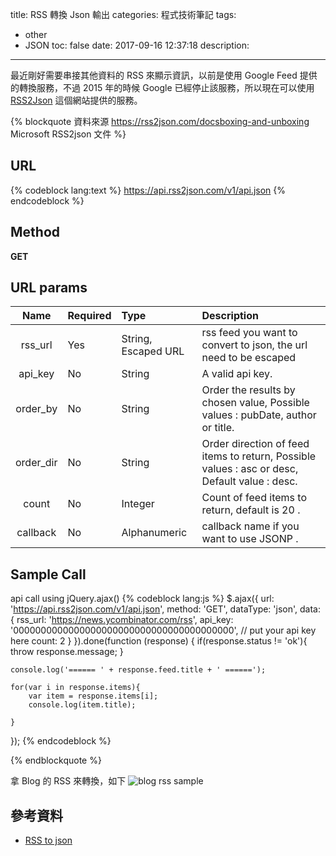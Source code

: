 title: RSS 轉換 Json 輸出
categories: 程式技術筆記
tags:
  - other
  - JSON
toc: false
date: 2017-09-16 12:37:18
description:
---

最近剛好需要串接其他資料的 RSS 來顯示資訊，以前是使用 Google Feed 提供的轉換服務，不過 2015 年的時候 Google 已經停止該服務，所以現在可以使用 [RSS2Json][1] 這個網站提供的服務。<!-- more -->

{% blockquote 資料來源 https://rss2json.com/docsboxing-and-unboxing Microsoft RSS2json 文件 %}

## URL
{% codeblock lang:text %}
https://api.rss2json.com/v1/api.json
{% endcodeblock %}

## Method
**GET**

## URL params

|Name|Required|Type|Description|
|:---:|:---|:---|:---|
|rss_url|Yes|String, Escaped URL|rss feed you want to convert to json, the url need to be escaped|
|api_key|No|String|A valid api key.|
|order_by|No|String|Order the results by chosen value, Possible values : pubDate, author or title.|
|order_dir|No|String|Order direction of feed items to return, Possible values : asc or desc, Default value : desc.|
|count|No|Integer|Count of feed items to return, default is 20 .|
|callback|No|Alphanumeric|callback name if you want to use JSONP .|

## Sample Call

api call using jQuery.ajax()
{% codeblock lang:js %}
$.ajax({
        url: 'https://api.rss2json.com/v1/api.json',
        method: 'GET',
        dataType: 'json',
        data: {
            rss_url: 'https://news.ycombinator.com/rss',
            api_key: '0000000000000000000000000000000000000000', // put your api key here
            count: 2
        }
}).done(function (response) {
    if(response.status != 'ok'){ throw response.message; }

    console.log('====== ' + response.feed.title + ' ======');

    for(var i in response.items){
        var item = response.items[i];
        console.log(item.title);

    }
});
{% endcodeblock %}

{% endblockquote %}

拿 Blog 的 RSS 來轉換，如下
![blog rss sample](https://lh3.googleusercontent.com/dxsqC3XemtGt99rNCzSNrHGKexAX_DgiFL4WZ7xfiAO9TGcTLcOI1WoR9gIe9P8ChT6QXtbnVDyT33wn_9RdLQBBO5X5_tZXuHdrUzsnVk-YpMIPC7RDSGjbZP_L2ArkIzEbQeUUSs6ZvzZ52RTINbcJXvPnW82X6ndweZpPvLprzF9DDQXt1ETU_ZoC7-bMaKPO7n1yAnWdAwaudtLugRfRQUQiG7g080AOSi5Q0M8IAaqb15k4RjfZ1QcNDoZV3YEE7FNF47zevH-oTxuoP2ol9KDWWSWZxuIhZYBkviBvrpavfGpPBEMdw5KlOgkMG5maxkNzw2AKaaqjDPwaxAr6_G5iqUeKpOUMzURNovn3ippqn9dEj1pedwBrW4sV4kkvzJXZQaO_03regUbhN9JWeKPcIYgl4KzdIv_cB2oMFm_Y5FAWQ9qAiLaXK3aJHAM9-8ZY7zsGpFi4w1X5hotP7_4pIuyjadKDGtPjz9VsAzck3Gx_UlO_8ZhYpHT28QdgkGPRvye-5Idhmhr-r1HMBrPvfGxtyoa9a38B6X_iVP0F1uSwdCJLAuwWg4Ni8Z6K1c9V21CaXsd6SnWK5K6YzDahb8eo23BdpIGcG67rK0tnWVjGJnNVot3CJ4isRPschiCgrpg2Hjyb2pUri-3CtxGMU00zXOg=w1110-h579-no)


## 參考資料
- [RSS to json][1]

[1]: https://rss2json.com